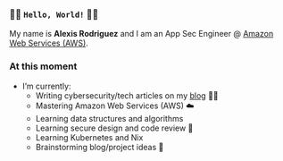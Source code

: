 ### 👋🏻 `Hello, World!` 👋🏻

My name is  **Alexis Rodriguez**  and I am an App Sec Engineer @ [Amazon Web Services (AWS)](https://aws.amazon.com).

### At this moment
- I’m currently:
  - Writing cybersecurity/tech articles on my [blog](https://blog.bin3xish477.com) ✍🏻
  - Mastering Amazon Web Services (AWS) ☁️
  - Learning data structures and algorithms
  - Learning secure design and code review 👀
  - Learning Kubernetes and Nix
  - Brainstorming blog/project ideas 🧠
